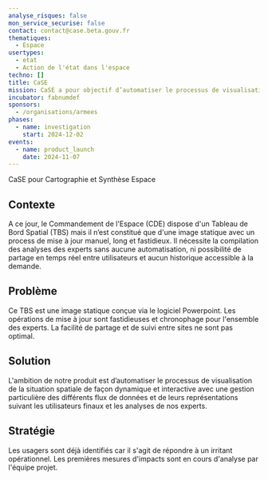 ```yaml
---
analyse_risques: false
mon_service_securise: false
contact: contact@case.beta.gouv.fr
thematiques:
  - Espace
usertypes:
  - etat
  - Action de l'état dans l'espace
techno: []
title: CaSE
mission: CaSE a pour objectif d’automatiser le processus de visualisation de la situation spatiale de façon dynamique et interactive avec une gestion particulière des différents flux de données et de leurs représentations au profit des utilisateurs finaux
incubator: fabnumdef
sponsors:
  - /organisations/armees
phases:
  - name: investigation
    start: 2024-12-02
events:
  - name: product_launch
    date: 2024-11-07
---
```

CaSE pour Cartographie et Synthèse Espace

## Contexte
A ce jour, le Commandement de l'Espace (CDE) dispose d'un Tableau de Bord Spatial (TBS) mais il n’est constitué que d'une image statique avec un process de mise à jour manuel, long et fastidieux. Il nécessite la compilation des analyses des experts sans aucune automatisation, ni possibilité de partage en temps réel entre utilisateurs et aucun historique accessible à la demande.

## Problème

Ce TBS est une image statique conçue via le logiciel Powerpoint.
Les opérations de mise à jour sont fastidieuses et chronophage pour l'ensemble des experts. 
La facilité de partage et de suivi entre sites ne sont pas optimal. 

## Solution

L'ambition de notre produit est d’automatiser le processus de visualisation de la situation spatiale de façon dynamique et interactive avec une gestion particulière des différents flux de données et de leurs représentations suivant les utilisateurs finaux et les analyses de nos experts.


## Stratégie

Les usagers sont déjà identifiés car il s'agit de répondre à un irritant opérationnel.
Les premières mesures d'impacts sont en cours d'analyse par l'équipe projet.
